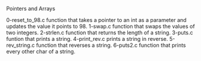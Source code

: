 Pointers and Arrays


0-reset_to_98.c function that takes a pointer to an int as a parameter and updates the value it points to 98.
1-swap.c function that swaps the values of two integers.
2-strlen.c function that returns the length of a string.
3-puts.c funtion that prints a string.
4-print_rev.c prints a string in reverse.
5-rev_string.c function that reverses a string.
6-puts2.c function that prints every other char of a string.

